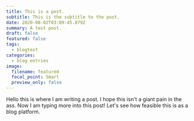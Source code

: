 ```yaml
---
title: This is a post.
subtitle: This is the subtitle to the post.
date: 2020-08-02T03:09:45.879Z
summary: A test post.
draft: false
featured: false
tags:
  - blogtest
categories:
  - blog entries
image:
  filename: featured
  focal_point: Smart
  preview_only: false
---
```

Hello this is where I am writing a post. I hope this isn't a giant pain in the ass. Now I am typing more into this post! Let's see how feasible this is as a blog platform.